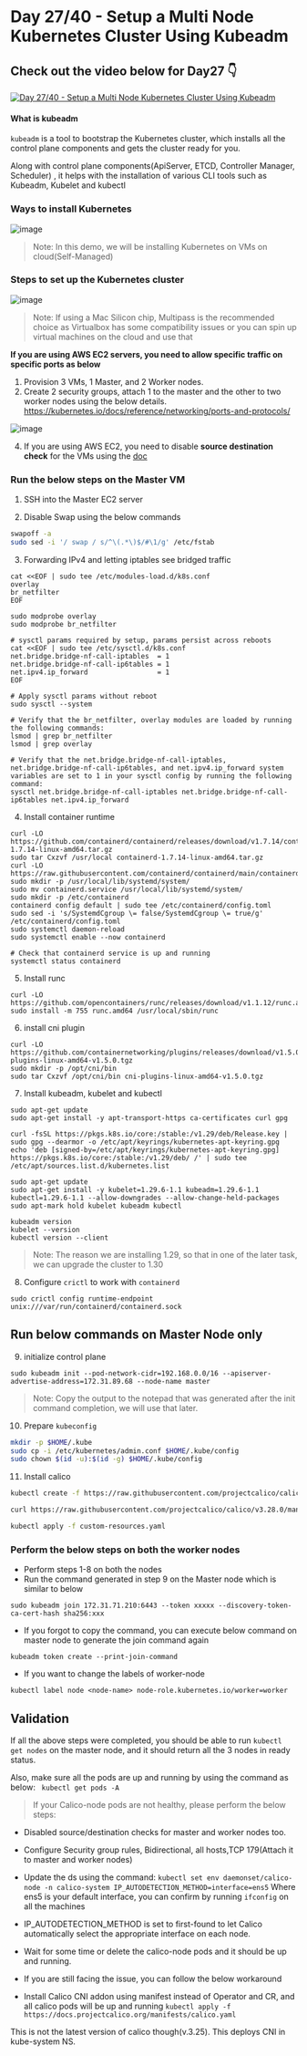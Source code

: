 # Day 27/40 - Setup a Multi Node Kubernetes Cluster Using Kubeadm

## Check out the video below for Day27 👇

[![Day 27/40 - Setup a Multi Node Kubernetes Cluster Using Kubeadm ](https://img.youtube.com/vi/WcdMC3Lj4tU/sddefault.jpg)](https://youtu.be/WcdMC3Lj4tU)


#### What is kubeadm
`kubeadm` is a tool to bootstrap the Kubernetes cluster, which installs all the control plane components and gets the cluster ready for you.

Along with control plane components(ApiServer, ETCD, Controller Manager, Scheduler) , it helps with the installation of various CLI tools such as Kubeadm, Kubelet and kubectl

### Ways to install Kubernetes

![image](https://github.com/user-attachments/assets/5391de53-36bc-4574-81cf-4b1fefbda9e3)

>Note: In this demo, we will be installing Kubernetes on VMs on cloud(Self-Managed)

### Steps to set up the Kubernetes cluster

![image](https://github.com/user-attachments/assets/e0943ad5-2d13-4128-8147-1ef644c62955)


>Note: If using a Mac Silicon chip, Multipass is the recommended choice as Virtualbox has some compatibility issues or you can spin up virtual machines on the cloud and use that


**If you are using AWS EC2 servers, you need to allow specific traffic on specific ports as below**

1) Provision 3 VMs, 1 Master, and 2 Worker nodes.
2) Create 2 security groups, attach 1 to the master and the other to two worker nodes using the below details.
https://kubernetes.io/docs/reference/networking/ports-and-protocols/

![image](https://github.com/user-attachments/assets/58d66bcb-ed00-453f-99b2-8df9f4393cac)


4) If you are using AWS EC2, you need to disable **source destination check** for the VMs using the [doc](https://docs.aws.amazon.com/vpc/latest/userguide/work-with-nat-instances.html#EIP_Disable_SrcDestCheck)

### Run the below steps on the Master VM
1) SSH into the Master EC2 server

2)  Disable Swap using the below commands
```bash
swapoff -a
sudo sed -i '/ swap / s/^\(.*\)$/#\1/g' /etc/fstab
```
3) Forwarding IPv4 and letting iptables see bridged traffic

```
cat <<EOF | sudo tee /etc/modules-load.d/k8s.conf
overlay
br_netfilter
EOF

sudo modprobe overlay
sudo modprobe br_netfilter

# sysctl params required by setup, params persist across reboots
cat <<EOF | sudo tee /etc/sysctl.d/k8s.conf
net.bridge.bridge-nf-call-iptables  = 1
net.bridge.bridge-nf-call-ip6tables = 1
net.ipv4.ip_forward                 = 1
EOF

# Apply sysctl params without reboot
sudo sysctl --system

# Verify that the br_netfilter, overlay modules are loaded by running the following commands:
lsmod | grep br_netfilter
lsmod | grep overlay

# Verify that the net.bridge.bridge-nf-call-iptables, net.bridge.bridge-nf-call-ip6tables, and net.ipv4.ip_forward system variables are set to 1 in your sysctl config by running the following command:
sysctl net.bridge.bridge-nf-call-iptables net.bridge.bridge-nf-call-ip6tables net.ipv4.ip_forward
```

4) Install container runtime

```
curl -LO https://github.com/containerd/containerd/releases/download/v1.7.14/containerd-1.7.14-linux-amd64.tar.gz
sudo tar Cxzvf /usr/local containerd-1.7.14-linux-amd64.tar.gz
curl -LO https://raw.githubusercontent.com/containerd/containerd/main/containerd.service
sudo mkdir -p /usr/local/lib/systemd/system/
sudo mv containerd.service /usr/local/lib/systemd/system/
sudo mkdir -p /etc/containerd
containerd config default | sudo tee /etc/containerd/config.toml
sudo sed -i 's/SystemdCgroup \= false/SystemdCgroup \= true/g' /etc/containerd/config.toml
sudo systemctl daemon-reload
sudo systemctl enable --now containerd

# Check that containerd service is up and running
systemctl status containerd
```

5) Install runc

```
curl -LO https://github.com/opencontainers/runc/releases/download/v1.1.12/runc.amd64
sudo install -m 755 runc.amd64 /usr/local/sbin/runc
```

6) install cni plugin

```
curl -LO https://github.com/containernetworking/plugins/releases/download/v1.5.0/cni-plugins-linux-amd64-v1.5.0.tgz
sudo mkdir -p /opt/cni/bin
sudo tar Cxzvf /opt/cni/bin cni-plugins-linux-amd64-v1.5.0.tgz
```

7) Install kubeadm, kubelet and kubectl

```
sudo apt-get update
sudo apt-get install -y apt-transport-https ca-certificates curl gpg

curl -fsSL https://pkgs.k8s.io/core:/stable:/v1.29/deb/Release.key | sudo gpg --dearmor -o /etc/apt/keyrings/kubernetes-apt-keyring.gpg
echo 'deb [signed-by=/etc/apt/keyrings/kubernetes-apt-keyring.gpg] https://pkgs.k8s.io/core:/stable:/v1.29/deb/ /' | sudo tee /etc/apt/sources.list.d/kubernetes.list

sudo apt-get update
sudo apt-get install -y kubelet=1.29.6-1.1 kubeadm=1.29.6-1.1 kubectl=1.29.6-1.1 --allow-downgrades --allow-change-held-packages
sudo apt-mark hold kubelet kubeadm kubectl

kubeadm version
kubelet --version
kubectl version --client
```
>Note: The reason we are installing 1.29, so that in one of the later task, we can upgrade the cluster to 1.30

8) Configure `crictl` to work with `containerd`

```
sudo crictl config runtime-endpoint unix:///var/run/containerd/containerd.sock
```
## Run below commands on Master Node only

9) initialize control plane

```
sudo kubeadm init --pod-network-cidr=192.168.0.0/16 --apiserver-advertise-address=172.31.89.68 --node-name master
```
>Note: Copy the output to the notepad that was generated after the init command completion, we will use that later.

10) Prepare `kubeconfig`

```bash
mkdir -p $HOME/.kube
sudo cp -i /etc/kubernetes/admin.conf $HOME/.kube/config
sudo chown $(id -u):$(id -g) $HOME/.kube/config
```
11) Install calico 

```bash
kubectl create -f https://raw.githubusercontent.com/projectcalico/calico/v3.28.0/manifests/tigera-operator.yaml

curl https://raw.githubusercontent.com/projectcalico/calico/v3.28.0/manifests/custom-resources.yaml -O

kubectl apply -f custom-resources.yaml
```

### Perform the below steps on both the worker nodes

- Perform steps 1-8 on both the nodes
- Run the command generated in step 9 on the Master node which is similar to below

```
sudo kubeadm join 172.31.71.210:6443 --token xxxxx --discovery-token-ca-cert-hash sha256:xxx
```
- If you forgot to copy the command, you can execute below command on master node to generate the join command again

```
kubeadm token create --print-join-command
```
- If you want to change the labels of worker-node

```
kubectl label node <node-name> node-role.kubernetes.io/worker=worker
```

## Validation

If all the above steps were completed, you should be able to run `kubectl get nodes` on the master node, and it should return all the 3 nodes in ready status.

Also, make sure all the pods are up and running by using the command as below:
` kubectl get pods -A`

>If your Calico-node pods are not healthy, please perform the below steps:

- Disabled source/destination checks for master and worker nodes too.
- Configure Security group rules, Bidirectional, all hosts,TCP 179(Attach it to master and worker nodes)
- Update the ds using the command:
`kubectl set env daemonset/calico-node -n calico-system IP_AUTODETECTION_METHOD=interface=ens5`
Where ens5 is your default interface, you can confirm by running `ifconfig` on all the machines
- IP_AUTODETECTION_METHOD  is set to first-found to let Calico automatically select the appropriate interface on each node.
- Wait for some time or delete the calico-node pods and it should be up and running.
- If you are still facing the issue, you can follow the below workaround

- Install Calico CNI addon using manifest instead of Operator and CR, and all calico pods will be up and running 
`kubectl apply -f https://docs.projectcalico.org/manifests/calico.yaml`

This is not the latest version of calico though(v.3.25). This deploys CNI in kube-system NS. 
